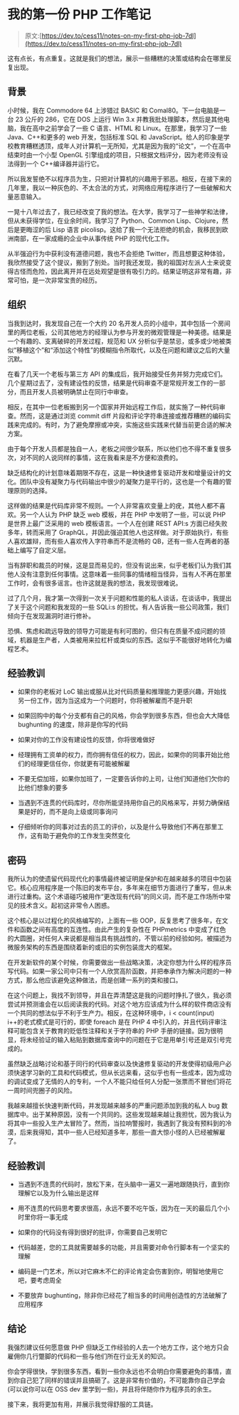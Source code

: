 # 我的第一份 PHP 工作笔记

> 原文:[https://dev.to/cess11/notes-on-my-first-php-job-7dl](https://dev.to/cess11/notes-on-my-first-php-job-7dl)

这有点长，有点重复。这就是我们的想法，展示一些糟糕的决策或结构会在哪里反复出现。

## 背景

小时候，我在 Commodore 64 上涉猎过 BASIC 和 Comal80。下一台电脑是一台 23 公斤的 286，它在 DOS 上运行 Win 3.x 并教我批处理脚本，然后是其他电脑，我在高中之前学会了一些 C 语言、HTML 和 Linux。在那里，我学习了一些 Java、C++和更多的 web 开发，包括标准 SQL 和 JavaScript。给人的印象是学校教育糟糕透顶，成年人对计算机一无所知，尤其是因为我的“论文”，一个在高中结束时由一个小型 OpenGL 引擎组成的项目，只根据文档评分，因为老师没有设法得到一个 C++编译器并运行它。

所以我发誓绝不以程序员为生，只把对计算机的兴趣用于邪恶。相反，在接下来的几年里，我以一种灰色的、不太合法的方式，对网络应用程序进行了一些破解和大量恶意输入。

一晃十八年过去了，我已经改变了我的想法。在大学，我学习了一些神学和法律，但从未获得学位，在业余时间，我学习了 Python、Common Lisp、Clojure，然后是更晦涩的后 Lisp 语言 picolisp。这给了我一个无法拒绝的机会，我移民到欧洲南部，在一家成瘾的企业中从事传统 PHP 的现代化工作。

从半强迫行为中获利没有道德问题，我也不会拒绝 Twitter，而且想要这种体验，我欣然接受了这个提议，搬到了别处。当时我还发现，我的祖国对左派人士来说变得古怪而危险，因此离开并在远处观望是很有吸引力的。结果证明这非常有趣，非常可怕，是一次非常宝贵的经历。

## 组织

当我到达时，我发现自己在一个大约 20 名开发人员的小组中，其中包括一个房间里的两位老板，公司其他地方的经理认为参与开发的微观管理是一种美德。结果是一个有趣的、支离破碎的开发过程，规范和 UX 分析似乎是禁忌，或多或少地被类似“移植这个”和“添加这个特性”的模糊指令所取代，以及在问题和建议之后的大量沉默。

在看了几天一个老板与第三方 API 的集成后，我开始接受任务并努力完成它们。几个星期过去了，没有建设性的反馈，结果是代码审查不是常规开发工作的一部分，而且开发人员被明确禁止在同行中审查。

相反，在其中一位老板搬到另一个国家并开始远程工作后，就实施了一种代码审查。然而，这是通过浏览 commit diff 片段和评论字符串连接或推荐糟糕的编码实践来完成的。有时，为了避免摩擦或冲突，实施这些实践来代替当前更合适的解决方案。

由于每个开发人员都是独自一人，老板之间很少联系，所以他们也不得不重复很多次，对不同的人说同样的事情，这在我看来是不方便和浪费的。

缺乏结构化的计划意味着期限不存在，这是一种快速修复驱动开发和增量设计的文化。团队中没有凝聚力与代码输出中很少的凝聚力是平行的，这也是一个有趣的管理原则的选择。

这样做的结果是代码库非常不规则。一个人非常喜欢变量上的疣，其他人都不喜欢。另一个人认为 PHP 缺乏 web 模板，并在 PHP 中发明了一些，可以说 PHP 是世界上最广泛采用的 web 模板语言。一个人在创建 REST API:s 方面已经失败多年，转而采用了 GraphQL，并因此强迫其他人也这样做。对于原始执行，有些人喜欢雄辩，而有些人喜欢传入字符串而不是流畅的 QB，还有一些人在两者的基础上编写了自定义层。

当有辞职和裁员的时候，这是显而易见的，但没有说出来，似乎老板们认为我们其他人没有注意到任何事情。这意味着一些同事的情绪相当怪异，当有人不再在那里工作时，会有很多谣言。也许这就是我的想法，我发现很难说。

过了几个月，我才第一次得到一次关于问题和性能的私人谈话，在谈话中，我提出了关于这个问题和我发现的一些 SQLi:s 的担忧。有人告诉我一些公司政策，我们倾向于在发现漏洞时进行修补。

恐惧、焦虑和疏远导致的领导力可能是有利可图的，但只有在质量不成问题的领域，机器是生产者，人类被用来拉杠杆或类似的东西。这似乎不能很好地转化为编程艺术。

## 经验教训

*   如果你的老板对 LoC 输出或服从比对代码质量和推理能力更感兴趣，开始找另一份工作，因为当这成为一个问题时，你将被解雇而不是升职

*   如果回购中的每个分支都有自己的风格，你会学到很多东西，但也会大大降低 bughunting 的速度，除非是你写的代码

*   如果对你的工作没有建设性的反馈，你将很难做好

*   经理拥有工资单的权力，而你拥有信任的权力，因此，如果你的同事开始比他们的经理更信任你，你就更有可能被解雇

*   不要无偿加班，如果你加班了，一定要告诉你的上司，让他们知道他们欠你的比他们想象的要多

*   当遇到不连贯的代码库时，尽你所能坚持用你自己的风格来写，并努力确保结果是好的，而不是向上级或同事询问

*   仔细倾听你的同事对过去的员工的评价，以及是什么导致他们不再在那里工作，这有助于避免你的工作发生突然变化

## 密码

我所认为的使遗留代码现代化的事情最终被证明是保护和在越来越多的项目中包装它。核心应用程序是一个陈旧的发布平台，多年来在细节方面进行了重写，但从未进行过重构。这个术语碰巧被用作“更改现有代码”的同义词，而不是工作场所中常见的技术含义。起初这非常令人困惑。

这个核心是以过程化的风格编写的，上面有一些 OOP，反复思考了很多年，在文件和函数之间有高度的互连性。由此产生的复杂性在 PHPmetrics 中变成了红色的大圆圈，对任何人来说都是相当具有挑战性的，不管以前的经验如何。被描述为微服务架构的东西是围绕着新的或旧的实例包装庞大的框架。

在开发新软件的某个时候，你需要做出一些战略决策，决定你想为什么样的程序员写代码。如果一家公司中只有一个人欣赏高阶函数，并把奉承作为解决问题的一种方式，那么他应该避免这种做法，而是创建一系列的类和接口。

在这个问题上，我找不到领导，并且在弄清楚这是我的问题时挣扎了很久，我必须尝试并预测谁会在以后阅读我的代码。对这个地方应该成为什么样的软件商店没有一个共同的想法似乎不利于生产力。相反，在这种环境中，i < count(input) i++的老式模式是可行的，即使 foreach 是在 PHP 4 中引入的，并且代码评审注释可能包含关于教育的贬低性注释和关于字符串的 PHP 手册的链接。因为很明显，将未经验证的输入粘贴到数据库查询中的问题在于它是用单引号还是双引号完成的。

虽然缺乏战略讨论和基于同行的代码审查以及快速修复驱动的开发使得初级用户必须快速学习新的工具和代码模式，但从长远来看，这似乎也有一些成本，因为成功的调试变成了无情的人的专利，一个人不能只给任何人分配一张票而不冒他们将花一周时间兜圈子的风险。

我越来越擅长快速判断代码，并发现越来越多的严重问题添加到我的私人 bug 数据库中。出于某种原因，没有一个共同的。这些发现越来越让我担忧，因为我认为将其中一些投入生产太冒险了。然而，当拉响警报时，我遇到了我没有预料到的冷漠，后来我得知，其中一些人已经知道多年，那些一直大惊小怪的人已经被解雇了。

## 经验教训

*   当遇到不连贯的代码时，放松下来，在头脑中一遍又一遍地跟随执行，直到你理解它以及为什么输出是这样

*   用不连贯的代码思考要求很高，永远不要不吃午饭，因为在一天的最后几个小时里你将一事无成

*   如果你的代码没有得到很好的批评，你需要自己发明它

*   代码越差，您的工具就需要越多的功能，并且需要对命令行脚本有一个坚实的理解

*   编码是一门艺术，所以对它麻木不仁的评论肯定会伤害到你，明智地使用它吧，要考虑周全

*   不要放弃 bughunting，除非你已经花了相当多的时间用创造性的方法破解了应用程序

## 结论

我强烈建议任何愿意做 PHP 但缺乏工作经验的人去一个地方工作，这个地方只会雇佣你几行蹩脚的代码和一些与他们所在行业无关的知识。

你会学得很快，学到很多东西，看到一些你永远也不会明白你需要避免的事情，直到你自己犯了同样的错误并且搞砸了。这是非常有价值的，不可能靠你自己学会(可以说你可以在 OSS dev 里学到一些)，并且将伴随你作为程序员的余生。

接下来，我将更加有用，并展示我觉得舒服的工具链。